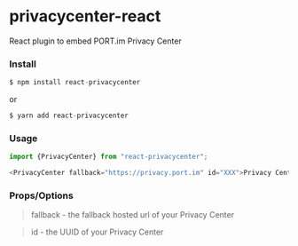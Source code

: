 # privacycenter-react
React plugin to embed PORT.im Privacy Center

### Install

```js
$ npm install react-privacycenter
```
or
```js
$ yarn add react-privacycenter
```

### Usage

```js
import {PrivacyCenter} from "react-privacycenter";

<PrivacyCenter fallback="https://privacy.port.im" id="XXX">Privacy Center</PrivacyCenter>
```

### Props/Options

> fallback - the fallback hosted url of your Privacy Center

> id - the UUID of your Privacy Center